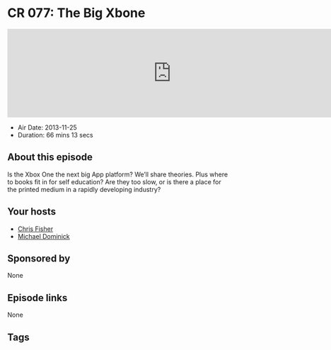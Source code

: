 # CR 077: The Big Xbone

<iframe src="https://player.fireside.fm/v2/MLf2ZzhC+LpXIPYdx?theme=dark" width="740" height="200" frameborder="0" scrolling="no"></iframe>

* Air Date: 2013-11-25
* Duration: 66 mins 13 secs

## About this episode

Is the Xbox One the next big App platform? We’ll share theories. Plus where to books fit in for self education? Are they too slow, or is there a place for the printed medium in a rapidly developing industry?

## Your hosts
* [Chris Fisher](https://coder.show/hosts/chrislas)
* [Michael Dominick](https://coder.show/hosts/michael)

## Sponsored by

None



## Episode links

None



## Tags

